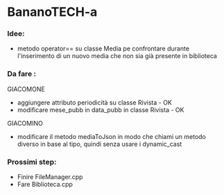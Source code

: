 # BananoTECH-a
### Idee:
- metodo operator== su classe Media pe confrontare durante l'inserimento di un nuovo media che non sia già presente in biblioteca


### Da fare :

GIACOMONE
- aggiungere attributo periodicità su classe Rivista - OK
- modificare mese_pubb in data_pubb in classe Rivista - OK

GIACOMINO
- modificare il metodo mediaToJson in modo che chiami un metodo diverso in base al tipo, quindi senza usare i dynamic_cast


### Prossimi step:
- Finire FileManager.cpp
- Fare Biblioteca.cpp
